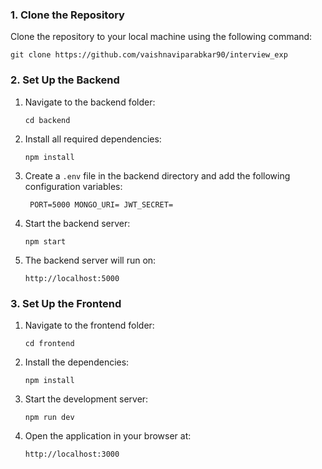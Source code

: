 <h3>1. Clone the Repository</h3> <p>Clone the repository to your local machine using the following command:</p>
 <pre><code>git clone https://github.com/vaishnaviparabkar90/interview_exp </code></pre>
<h3>2. Set Up the Backend</h3> <ol> <li>Navigate to the backend folder:</li> <pre><code>cd backend</code></pre> <li>Install all required dependencies:</li> <pre><code>npm install</code></pre> <li>Create a <code>.env</code> file in the backend directory and add the following configuration variables:</li> <pre><code> PORT=5000 MONGO_URI=<your-mongodb-connection-string> JWT_SECRET=<your-secret-key> </code></pre> <li>Start the backend server:</li> <pre><code>npm start</code></pre> <li>The backend server will run on:</li> <p><code>http://localhost:5000</code></p> </ol>
<h3>3. Set Up the Frontend</h3> <ol> <li>Navigate to the frontend folder:</li> <pre><code>cd frontend</code></pre> <li>Install the dependencies:</li> <pre><code>npm install</code></pre> <li>Start the development server:</li> <pre><code>npm run dev</code></pre> <li>Open the application in your browser at:</li> <p><code>http://localhost:3000</code></p> </ol>
